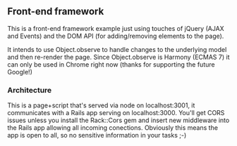 ## Front-end framework

This is a front-end framework example just using touches of jQuery (AJAX and Events) and the DOM API (for adding/removing elements to the page).

It intends to use Object.observe to handle changes to the underlying model and then re-render the page. Since Object.observe is Harmony (ECMAS 7) it can only be used in Chrome right now (thanks for supporting the future Google!)

### Architecture

This is a page+script that's served via node on localhost:3001, it communicates with a Rails app serving on localhost:3000. You'll get CORS issues unless you install the Rack::Cors gem and insert new middleware into the Rails app allowing all incoming conections. Obviously this means the app is open to all, so no sensitive information in your tasks ;-)
